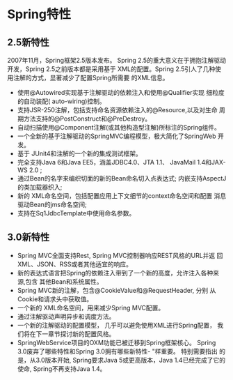 # Spring特性

## 2.5新特性
2007年11月，Spring框架2.5版本发布。
Spring 2.5的重大意义在于拥抱注解驱动开发，Spring 2.5之前版本都是采用基于
XML的配置。Spring 2.5引人了几种使用注解的方式，显著减少了配置Spring所需要
的XML信息。
 - 使用@Autowired实现基于注解驱动的依赖注入和使用@Qualifier实现
细粒度的自动装配( auto-wiring)控制。
 - 支持JSR-250注解，包括支持命名资源依赖注入的@Resource,以及对生命
周期方法支持的@PostConstruct和@PreDestroy。
 - 自动扫描使用@Component注解(或其他构造型注解)所标注的Spring组件。
 - 一个全新的基于注解驱动的SpringMVC编程模型，极大简化了SpringWeb
开发。
 - 基于 JUnit4和注解的一个新的集成测试框架。
 - 完全支持Java 6和Java EE5，涵盖JDBC4.0、JTA 1.1、 JavaMail 1.4和JAX-
WS 2.0 ;
 - 通过Bean的名字来编织切面的新的Bean命名切入点表达式;
内嵌支持AspectJ的类加载器织入;
 - 新的 XML命名空间，包括配置应用上下文细节的context命名空间和配置
消息驱动Bean的jms命名空间;
 - 支持在Sq1JdbcTemplate中使用命名参数。
 
 ## 3.0新特性
 - Spring MVC全面支持Rest, Spring MVC控制器响应REST风格的URL并返
    回XML、JSON、RSS或者其他适宜的响应。
 - 新的表达式语言把Spring的依赖注入带到了一个新的高度，允许注入各种来源,包含
 其他Bean和系统属性。
 - Spring MVC新的注解，包含@CookieValue和@RequestHeader, 分别
 从Cookie和请求头中获取值。
 - 一个新的 XML命名空间，用来减少Spring MVC配置。
 - 通过注解驱动声明异步和调度方法。
 - 一个新的注解驱动的配置模型， 几乎可以避免使用XML进行Spring配置，
 我们将在下一章节探讨新的配置风格。
 - SpringWebService项目的OXM功能已被迁移到Spring框架核心。
 Spring 3.0废弃了哪些特性和Spring 3.0拥有哪些新特性- "样重要。 特别需要指出
 的是，从3.0版本开始, Spring要求Java 5或更高版本，Java 1.4已经完成了它的使命,
 Spring不再支持Java 1.4。
